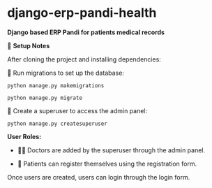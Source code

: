 # django-erp-pandi-health

**Django based ERP Pandi for patients medical records**

:rocket: **Setup Notes**

After cloning the project and installing dependencies:

:small_blue_diamond: Run migrations to set up the database:

<pre><code>python manage.py makemigrations</code></pre>
<pre><code>python manage.py migrate</code></pre>

:small_blue_diamond: Create a superuser to access the admin panel:

<pre><code>python manage.py createsuperuser</code></pre>

**User Roles:**

- :health_worker: Doctors are added by the superuser through the admin panel.

- :raising_hand: Patients can register themselves using the registration form.

Once users are created, users can login through the login form.
